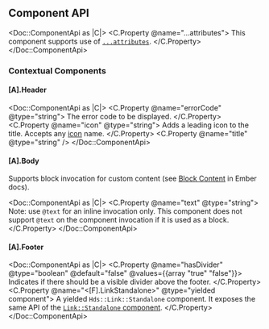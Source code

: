 ## Component API

<Doc::ComponentApi as |C|>
  <C.Property @name="...attributes">
    This component supports use of [`...attributes`](https://guides.emberjs.com/release/in-depth-topics/patterns-for-components/#toc_attribute-ordering).
  </C.Property>
</Doc::ComponentApi>

### Contextual Components

#### [A].Header

<Doc::ComponentApi as |C|>
  <C.Property @name="errorCode" @type="string">
    The error code to be displayed.
  </C.Property>
  <C.Property @name="icon" @type="string">
    Adds a leading icon to the title. Accepts any [icon](/icons/library) name.
  </C.Property>
  <C.Property @name="title" @type="string"  />
</Doc::ComponentApi>

#### [A].Body

Supports block invocation for custom content (see [Block Content](https://guides.emberjs.com/release/components/block-content/) in Ember docs).

<Doc::ComponentApi as |C|>
  <C.Property @name="text" @type="string">
    Note: use `@text` for an inline invocation only. This component does not support `@text` on the component invocation if it is used as a block.
  </C.Property>
</Doc::ComponentApi>
  
#### [A].Footer

<Doc::ComponentApi as |C|>
  <C.Property @name="hasDivider" @type="boolean" @default="false" @values={{array "true" "false"}}>
    Indicates if there should be a visible divider above the footer.
  </C.Property>
  <C.Property @name="<[F].LinkStandalone>" @type="yielded component">
    A yielded `Hds::Link::Standalone` component. It exposes the same API of the [`Link::Standalone` component](/components/link/standalone).
  </C.Property>
</Doc::ComponentApi>
